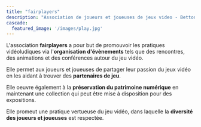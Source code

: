 ```yaml
---
title: "fairplayers"
description: "Association de joueurs et joueuses de jeux video - Betton"
cascade:
  featured_image: '/images/play.jpg'
---
```

L'association **fairplayers** a pour but de promouvoir les pratiques vidéoludiques via l'**organisation d'évènements** tels que des rencontres, des animations et des conférences autour du jeu vidéo.

Elle permet aux joueurs et joueuses de partager leur passion du jeux vidéo en les aidant à trouver des **partenaires de jeu**.

Elle oeuvre également à la **préservation du patrimoine numérique** en maintenant une collection qui peut être mise à disposition pour des expositions.

Elle promeut une pratique vertueuse du jeu vidéo, dans laquelle la **diversité des joueurs et joueuses** est respectée.
